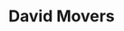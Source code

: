 ---
image: /assets/mover2.jpg
title: David Movers
summary: New Jersey Movers.

phone: 908-209-1986

rank: 2
---